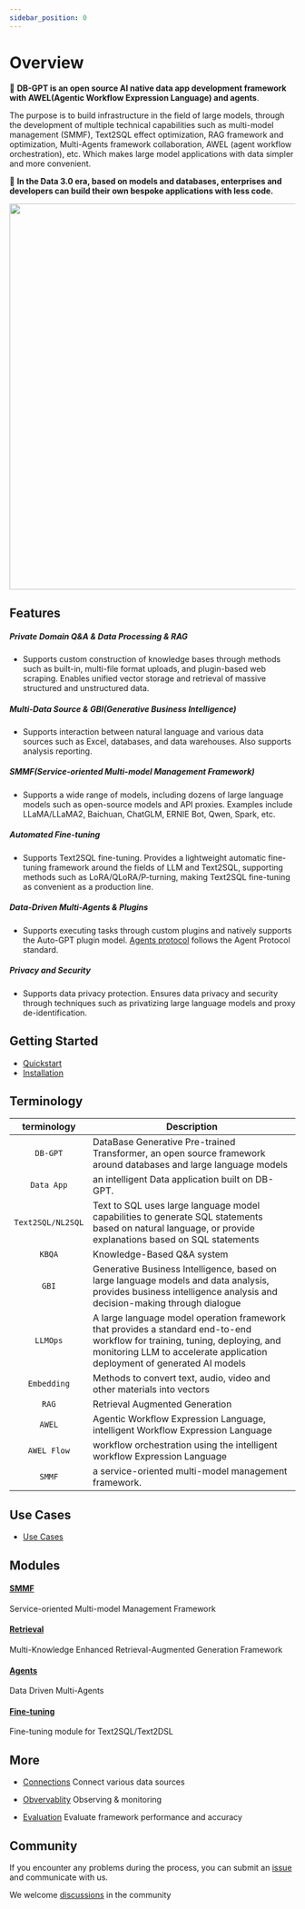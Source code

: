 ```yaml
---
sidebar_position: 0
---
```


# Overview

🤖 **DB-GPT is an open source AI native data app development framework with AWEL(Agentic Workflow Expression Language) and agents**. 

The purpose is to build infrastructure in the field of large models, through the development of multiple technical capabilities such as multi-model management (SMMF), Text2SQL effect optimization, RAG framework and optimization, Multi-Agents framework collaboration, AWEL (agent workflow orchestration), etc. Which makes large model applications with data simpler and more convenient.


🚀 **In the Data 3.0 era, based on models and databases, enterprises and developers can build their own bespoke applications with less code.**

<p align="left">
  <img src={'/img/dbgpt.png'} width="680px" />
</p>


## Features

##### Private Domain Q&A & Data Processing & RAG
- Supports custom construction of knowledge bases through methods such as built-in, multi-file format uploads, and plugin-based web scraping. Enables unified vector storage and retrieval of massive structured and unstructured data.

##### Multi-Data Source & GBI(Generative Business Intelligence)
- Supports interaction between natural language and various data sources such as Excel, databases, and data warehouses. Also supports analysis reporting. 

##### SMMF(Service-oriented Multi-model Management Framework)
- Supports a wide range of models, including dozens of large language models such as open-source models and API proxies. Examples include LLaMA/LLaMA2, Baichuan, ChatGLM, ERNIE Bot, Qwen, Spark, etc.

##### Automated Fine-tuning
- Supports Text2SQL fine-tuning. Provides a lightweight automatic fine-tuning framework around the fields of LLM and Text2SQL, supporting methods such as LoRA/QLoRA/P-turning, making Text2SQL fine-tuning as convenient as a production line.
##### Data-Driven Multi-Agents & Plugins
- Supports executing tasks through custom plugins and natively supports the Auto-GPT plugin model. [Agents protocol](https://agentprotocol.ai/) follows the Agent Protocol standard.

##### Privacy and Security
- Supports data privacy protection. Ensures data privacy and security through techniques such as privatizing large language models and proxy de-identification.

## Getting Started

 - [Quickstart](/docs/quickstart)
 - [Installation](/docs/installation)


## Terminology

| terminology          | Description                                                   |
|----------------------|---------------------------------------------------------------|
| <center> `DB-GPT`       </center>| DataBase Generative Pre-trained Transformer, an open source framework around databases and large language models |
|<center> `Data App` </center> | an intelligent Data application built on DB-GPT. |
| <center> `Text2SQL/NL2SQL`  </center>  | Text to SQL uses large language model capabilities to generate SQL statements based on natural language, or provide explanations based on SQL statements |
| <center>`KBQA`   </center>  | Knowledge-Based Q&A system |
| <center>`GBI`            </center>  | Generative Business Intelligence, based on large language models and data analysis, provides business intelligence analysis and decision-making through dialogue |
| <center>`LLMOps`   </center>  | A large language model operation framework that provides a standard end-to-end workflow for training, tuning, deploying, and monitoring LLM to accelerate application deployment of generated AI models |
|<center> `Embedding`  </center>   | Methods to convert text, audio, video and other materials into vectors |
|<center> `RAG`   </center>| Retrieval Augmented Generation |
|<center> `AWEL` </center> | Agentic Workflow Expression Language, intelligent Workflow Expression Language 
|<center> `AWEL Flow` </center> | workflow orchestration using the intelligent workflow Expression Language 
|<center> `SMMF` </center> | a service-oriented multi-model management framework. 

## Use Cases

- [Use Cases](/docs/use_cases)

## Modules

#### [SMMF](/docs/modules/smmf)
Service-oriented Multi-model Management Framework 

#### [Retrieval](/docs/modules/rag)
Multi-Knowledge Enhanced Retrieval-Augmented Generation Framework

#### [Agents](/docs/modules/agent)
Data Driven Multi-Agents

#### [Fine-tuning](/docs/modules/fine_tuning)
Fine-tuning module for Text2SQL/Text2DSL


## More

- [Connections](/docs/modules/connections) 
Connect various data sources

- [Obvervablity](/docs/operation/advanced_tutorial/debugging)
Observing & monitoring

- [Evaluation](/docs/modules/eval)
Evaluate framework performance and accuracy

## Community
If you encounter any problems during the process, you can submit an [issue](https://github.com/eosphoros-ai/DB-GPT/issues) and communicate with us.

We welcome [discussions](https://github.com/orgs/eosphoros-ai/discussions) in the community


